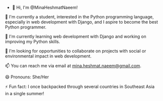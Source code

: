 - 👋 Hi, I'm @MinaHeshmatNaeem!

👀 I'm currently a student, interested in the Python programming language, especially in web development with Django, and I aspire to become the best Python programmer.

🌱 I'm currently learning web development with Django and working on improving my Python skills.

💞️ I'm looking for opportunities to collaborate on projects with social or environmental impact in web development.

📫 You can reach me via email at mina.heshmat.naeem@gmail.com.

😄 Pronouns: She/Her

⚡ Fun fact: I once backpacked through several countries in Southeast Asia in a single summer!

